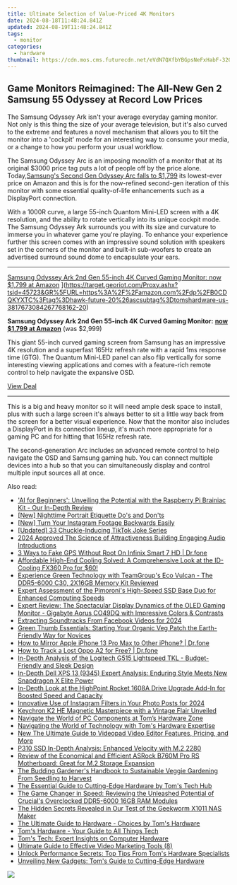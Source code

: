 ```yaml
---
title: Ultimate Selection of Value-Priced 4K Monitors
date: 2024-08-18T11:48:24.841Z
updated: 2024-08-19T11:48:24.841Z
tags:
  - monitor
categories:
  - hardware
thumbnail: https://cdn.mos.cms.futurecdn.net/eVdN7QXfbYBGpsNeFxHabF-320-80.jpg
---
```


## Game Monitors Reimagined: The All-New Gen 2 Samsung 55 Odyssey at Record Low Prices

The Samsung Odyssey Ark isn't your average everyday gaming monitor. Not only is this thing the size of your average television, but it's also curved to the extreme and features a novel mechanism that allows you to tilt the monitor into a 'cockpit' mode for an interesting way to consume your media, or a change to how you perform your usual workflow.

 The Samsung Odyssey Arc is an imposing monolith of a monitor that at its original $3000 price tag puts a lot of people off by the price alone. Today,[Samsung's Second Gen Odyssey Arc falls to $1,799](<https://shop-links.co/link/?exclusive=1&publisher_slug=itechdaily19598&url=https%3A%2F%2Ftarget.georiot.com%2FProxy.ashx%3Ftsid%3D45723%26GR%255FURL%3Dhttps%253A%252F%252Famazon.com%252Fdp%252FB0CDQKYXTC%253Ftag%253Dhawk-future-20%2526ascsubtag%253Dtomshardware-us-9225520261495588000-20>) its lowest-ever price on Amazon and this is for the now-refined second-gen iteration of this monitor with some essential quality-of-life enhancements such as a DisplayPort connection.

 With a 1000R curve, a large 55-inch Quantom Mini-LED screen with a 4K resolution, and the ability to rotate vertically into its unique cockpit mode. The Samsung Odyssey Ark surrounds you with its size and curvature to immerse you in whatever game you're playing. To enhance your experience further this screen comes with an impressive sound solution with speakers set in the corners of the monitor and built-in sub-woofers to create an advertised surround sound dome to encapsulate your ears.

---

[Samsung Odyssey Ark 2nd Gen 55-inch 4K Curved Gaming Monitor: now $1,799 at Amazon](https://cdn.mos.cms.futurecdn.net/szhDRZbrCcfok58VCbdJ6J-200-100.png "Samsung Odyssey Ark 2nd Gen 55-inch 4K Curved Gaming Monitor: now $1,799 at Amazon") ](https://target.georiot.com/Proxy.ashx?tsid=45723&GR%5FURL=https%3A%2F%2Famazon.com%2Fdp%2FB0CDQKYXTC%3Ftag%3Dhawk-future-20%26ascsubtag%3Dtomshardware-us-3817673084267768162-20)

 **Samsung Odyssey Ark 2nd Gen 55-inch 4K Curved Gaming Monitor:** [**now $1,799 at Amazon**](https://target.georiot.com/Proxy.ashx?tsid=45723&GR%5FURL=https%3A%2F%2Famazon.com%2Fdp%2FB0CDQKYXTC%3Ftag%3Dhawk-future-20%26ascsubtag%3Dtomshardware-us-1183519488563533539-20) (was $2,999)  
  
 This giant 55-inch curved gaming screen from Samsung has an impressive 4K resolution and a superfast 165Hz refresh rate with a rapid 1ms response time (GTG). The Quantum Mini-LED panel can also flip vertically for some interesting viewing applications and comes with a feature-rich remote control to help navigate the expansive OSD.

[View Deal](https://target.georiot.com/Proxy.ashx?tsid=45723&GR%5FURL=https%3A%2F%2Famazon.com%2Fdp%2FB0CDQKYXTC%3Ftag%3Dhawk-future-20%26ascsubtag%3Dtomshardware-us-3817673084267768162-20)

---

 This is a big and heavy monitor so it will need ample desk space to install, plus with such a large screen it's always better to sit a little way back from the screen for a better visual experience. Now that the monitor also includes a DisplayPort in its connection lineup, it's much more appropriate for a gaming PC and for hitting that 165Hz refresh rate.

 The second-generation Arc includes an advanced remote control to help navigate the OSD and Samsung gaming hub. You can connect multiple devices into a hub so that you can simultaneously display and control multiple input sources all at once.

<ins class="adsbygoogle"
     style="display:block"
     data-ad-format="autorelaxed"
     data-ad-client="ca-pub-7571918770474297"
     data-ad-slot="1223367746"></ins>



<ins class="adsbygoogle"
     style="display:block"
     data-ad-client="ca-pub-7571918770474297"
     data-ad-slot="8358498916"
     data-ad-format="auto"
     data-full-width-responsive="true"></ins>

<span class="atpl-alsoreadstyle">Also read:</span>
<div><ul>
<li><a href="https://hardware-reviews.techidaily.com/ai-for-beginners-unveiling-the-potential-with-the-raspberry-pi-brainiac-kit-our-in-depth-review/"><u>'AI for Beginners': Unveiling the Potential with the Raspberry Pi Brainiac Kit - Our In-Depth Review</u></a></li>
<li><a href="https://digital-screen-recording.techidaily.com/new-nighttime-portrait-etiquette-dos-and-donts/"><u>[New] Nighttime Portrait Etiquette  Do's and Don'ts</u></a></li>
<li><a href="https://instagram-video-recordings.techidaily.com/new-turn-your-instagram-footage-backwards-easily/"><u>[New] Turn Your Instagram Footage Backwards Easily</u></a></li>
<li><a href="https://tiktok-videos.techidaily.com/updated-33-chuckle-inducing-tiktok-joke-series/"><u>[Updated] 33 Chuckle-Inducing TikTok Joke Series</u></a></li>
<li><a href="https://some-skills.techidaily.com/2024-approved-the-science-of-attractiveness-building-engaging-audio-introductions/"><u>2024 Approved  The Science of Attractiveness  Building Engaging Audio Introductions</u></a></li>
<li><a href="https://location-fake.techidaily.com/3-ways-to-fake-gps-without-root-on-infinix-smart-7-hd-drfone-by-drfone-virtual-android/"><u>3 Ways to Fake GPS Without Root On Infinix Smart 7 HD | Dr.fone</u></a></li>
<li><a href="https://hardware-reviews.techidaily.com/1723341679817-affordable-high-end-cooling-solved-a-comprehensive-look-at-the-id-cooling-fx360-pro-for-60/"><u>Affordable High-End Cooling Solved: A Comprehensive Look at the ID-Cooling FX360 Pro for $60!</u></a></li>
<li><a href="https://hardware-reviews.techidaily.com/1723341714014-experience-green-technology-with-teamgroups-eco-vulcan-the-ddr5-6000-c30-2x16gb-memory-kit-reviewed/"><u>Experience Green Technology with TeamGroup's Eco Vulcan - The DDR5-6000 C30, 2X16GB Memory Kit Reviewed</u></a></li>
<li><a href="https://hardware-reviews.techidaily.com/expert-assessment-of-the-pimoronis-high-speed-ssd-base-duo-for-enhanced-computing-speeds/"><u>Expert Assessment of the Pimoroni's High-Speed SSD Base Duo for Enhanced Computing Speeds</u></a></li>
<li><a href="https://hardware-reviews.techidaily.com/expert-review-the-spectacular-display-dynamics-of-the-oled-gaming-monitor-gigabyte-aorus-co49dq-with-impressive-colors-and-contrasts/"><u>Expert Review: The Spectacular Display Dynamics of the OLED Gaming Monitor - Gigabyte Aorus CO49DQ with Impressive Colors & Contrasts</u></a></li>
<li><a href="https://facebook-clips.techidaily.com/extracting-soundtracks-from-facebook-videos-for-2024/"><u>Extracting Soundtracks From Facebook Videos for 2024</u></a></li>
<li><a href="https://hardware-reviews.techidaily.com/green-thumb-essentials-starting-your-organic-veg-patch-the-earth-friendly-way-for-novices/"><u>Green Thumb Essentials: Starting Your Organic Veg Patch the Earth-Friendly Way for Novices</u></a></li>
<li><a href="https://screen-mirror.techidaily.com/how-to-mirror-apple-iphone-13-pro-max-to-other-iphone-drfone-by-drfone-ios/"><u>How to Mirror Apple iPhone 13 Pro Max to Other iPhone? | Dr.fone</u></a></li>
<li><a href="https://android-location-track.techidaily.com/how-to-track-a-lost-oppo-a2-for-free-drfone-by-drfone-virtual-android/"><u>How to Track a Lost Oppo A2 for Free? | Dr.fone</u></a></li>
<li><a href="https://hardware-reviews.techidaily.com/in-depth-analysis-of-the-logitech-g515-lightspeed-tkl-budget-friendly-and-sleek-design/"><u>In-Depth Analysis of the Logitech G515 Lightspeed TKL - Budget-Friendly and Sleek Design</u></a></li>
<li><a href="https://hardware-reviews.techidaily.com/in-depth-dell-xps-13-9345-expert-analysis-enduring-style-meets-new-snapdragon-x-elite-power/"><u>In-Depth Dell XPS 13 (9345) Expert Analysis: Enduring Style Meets New Snapdragon X Elite Power</u></a></li>
<li><a href="https://hardware-reviews.techidaily.com/in-depth-look-at-the-highpoint-rocket-1608a-drive-upgrade-add-in-for-boosted-speed-and-capacity/"><u>In-Depth Look at the HighPoint Rocket 1608A Drive Upgrade Add-In for Boosted Speed and Capacity</u></a></li>
<li><a href="https://instagram-clips.techidaily.com/innovative-use-of-instagram-filters-in-your-photo-posts-for-2024/"><u>Innovative Use of Instagram Filters in Your Photo Posts for 2024</u></a></li>
<li><a href="https://hardware-reviews.techidaily.com/keychron-k2-he-magnetic-masterpiece-with-a-vintage-flair-unveiled/"><u>Keychron K2 HE Magnetic Masterpiece with a Vintage Flair Unveiled</u></a></li>
<li><a href="https://hardware-reviews.techidaily.com/navigate-the-world-of-pc-components-at-toms-hardware-zone/"><u>Navigate the World of PC Components at Tom’s Hardware Zone</u></a></li>
<li><a href="https://hardware-reviews.techidaily.com/navigating-the-world-of-technology-with-toms-hardware-expertise/"><u>Navigating the World of Technology with Tom's Hardware Expertise</u></a></li>
<li><a href="https://ai-driven-video-production.techidaily.com/new-the-ultimate-guide-to-videopad-video-editor-features-pricing-and-more/"><u>New The Ultimate Guide to Videopad Video Editor Features, Pricing, and More</u></a></li>
<li><a href="https://hardware-reviews.techidaily.com/p310-ssd-in-depth-analysis-enhanced-velocity-with-m2-2280/"><u>P310 SSD In-Depth Analysis: Enhanced Velocity with M.2 2280</u></a></li>
<li><a href="https://hardware-reviews.techidaily.com/review-of-the-economical-and-efficient-asrock-b760m-pro-rs-motherboard-great-for-m2-storage-expansion/"><u>Review of the Economical and Efficient ASRock B760M Pro RS Motherboard: Great for M.2 Storage Expansion</u></a></li>
<li><a href="https://hardware-reviews.techidaily.com/the-budding-gardeners-handbook-to-sustainable-veggie-gardening-from-seedling-to-harvest/"><u>The Budding Gardener's Handbook to Sustainable Veggie Gardening From Seedling to Harvest</u></a></li>
<li><a href="https://hardware-reviews.techidaily.com/the-essential-guide-to-cutting-edge-hardware-by-toms-tech-hub/"><u>The Essential Guide to Cutting-Edge Hardware by Tom's Tech Hub</u></a></li>
<li><a href="https://hardware-reviews.techidaily.com/the-game-changer-in-speed-reviewing-the-unleashed-potential-of-crucials-overclocked-ddr5-6000-16gb-ram-modules/"><u>The Game Changer in Speed: Reviewing the Unleashed Potential of Crucial's Overclocked DDR5-6000 16GB RAM Modules</u></a></li>
<li><a href="https://hardware-reviews.techidaily.com/the-hidden-secrets-revealed-in-our-test-of-the-geekworm-x1011-nas-maker/"><u>The Hidden Secrets Revealed in Our Test of the Geekworm X1011 NAS Maker</u></a></li>
<li><a href="https://hardware-reviews.techidaily.com/the-ultimate-guide-to-hardware-choices-by-toms-hardware/"><u>The Ultimate Guide to Hardware - Choices by Tom's Hardware</u></a></li>
<li><a href="https://hardware-reviews.techidaily.com/toms-hardware-your-guide-to-all-things-tech/"><u>Tom's Hardware - Your Guide to All Things Tech</u></a></li>
<li><a href="https://hardware-reviews.techidaily.com/toms-tech-expert-insights-on-computer-hardware/"><u>Tom's Tech: Expert Insights on Computer Hardware</u></a></li>
<li><a href="https://youtube-clips.techidaily.com/ultimate-guide-to-effective-video-marketing-tools-8/"><u>Ultimate Guide to Effective Video Marketing Tools (8)</u></a></li>
<li><a href="https://hardware-reviews.techidaily.com/unlock-performance-secrets-top-tips-from-toms-hardware-specialists/"><u>Unlock Performance Secrets: Top Tips From Tom's Hardware Specialists</u></a></li>
<li><a href="https://hardware-reviews.techidaily.com/unveiling-new-gadgets-toms-guide-to-cutting-edge-hardware/"><u>Unveiling New Gadgets: Tom's Guide to Cutting-Edge Hardware</u></a></li>
</ul></div>

<!-- affiliate ads begin -->
<a href="https://shop.mondly.com/affiliate.php?ACCOUNT=ATISTUDI&AFFILIATE=108875&PATH=https%3A%2F%2Fwww.mondly.com%3FAFFILIATE%3D108875%26RESOURCE%3D%2BEducational%2B970x90%2B"><img src="https://secure.avangate.com/images/merchant/69c418c33ec2e1a4267fa9bb77fa1428/educational-970x90.gif" border="0"></a>
<!-- affiliate ads end -->